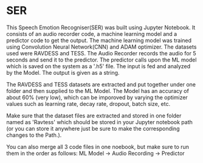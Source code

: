 # SER
This Speech Emotion Recogniser(SER) was built using Jupyter Notebook. 
It consists of an audio recorder code, a machine learning model and a predictor code to get the output.
The machine learning model was trained using Convolution Neural Network(CNN) and ADAM optimizer. The datasets used were RAVDESS and TESS.
The Audio Recorder records the audio for 5 seconds and send it to the predictor. 
The predictor calls upon the ML model which is saved on the system as a '.h5' file. 
The input is fed and analyzed by the Model.
The output is given as a string. 

The RAVDESS and TESS datasets are extracted and put together under one folder and then supplied to the ML Model.
The Model has an accuracy of about 60% (very low), which can be imporoved by varying the optimizer values such as learning rate, decay rate, dropout, batch size, etc.

Make sure that the dataset files are extracted and stored in one folder named as 'Ravtess' which should be stored in your Jupyter notebook path (or you can store it anywhere just be sure to make the corresponding changes to the Path.).

You can also merge all 3 code files in one noebook, but make sure to run them in the order as follows: ML Model -> Audio Recording -> Predictor 
